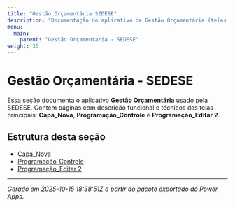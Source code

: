 ```yaml
---
title: "Gestão Orçamentária SEDESE"
description: "Documentação do aplicativo de Gestão Orçamentária (telas principais: Capa_Nova, Programação_Controle e Programação_Editar 2)."
menu:
  main:
    parent: "Gestão Orçamentária - SEDESE"
weight: 30
---
```


# Gestão Orçamentária - SEDESE

Essa seção documenta o aplicativo **Gestão Orçamentária** usado pela SEDESE. Contém páginas com descrição funcional e técnicos das telas principais: **Capa_Nova**, **Programação_Controle** e **Programação_Editar 2**.

## Estrutura desta seção

- [Capa_Nova](/gestao-orcamentaria-sedese/capa-nova/)
- [Programação_Controle](/gestao-orcamentaria-sedese/programacao-controle/)
- [Programação_Editar 2](/gestao-orcamentaria-sedese/programacao-editar-2/)

---

*Gerado em 2025-10-15 18:38:51Z a partir do pacote exportado do Power Apps.*
